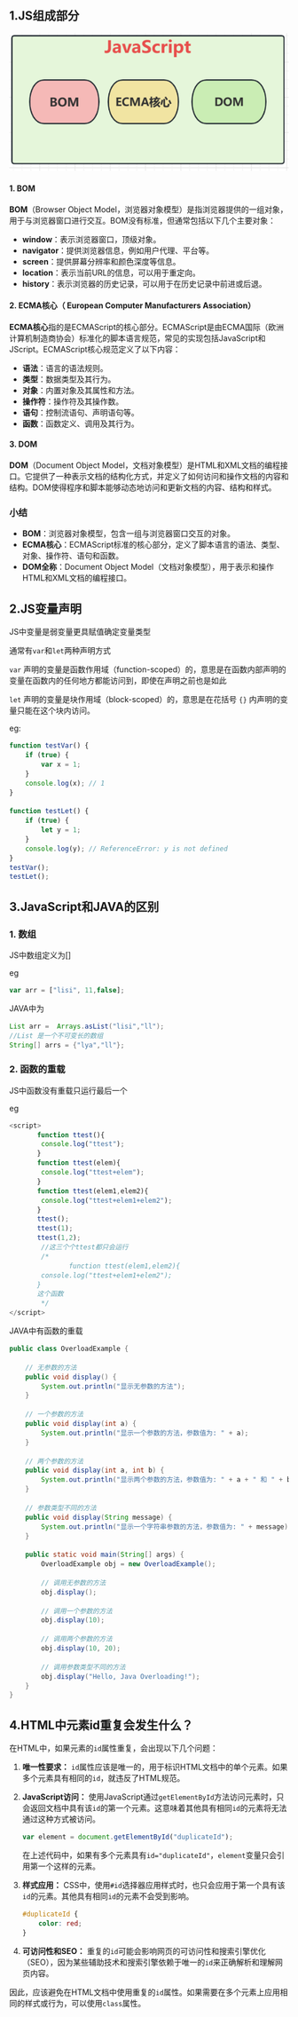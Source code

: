 ## 1.JS组成部分

![image-20240716142744891](./MD_img/image-20240716142744891.png)

#### 1. BOM

**BOM**（Browser Object Model，浏览器对象模型）是指浏览器提供的一组对象，用于与浏览器窗口进行交互。BOM没有标准，但通常包括以下几个主要对象：

- **window**：表示浏览器窗口，顶级对象。
- **navigator**：提供浏览器信息，例如用户代理、平台等。
- **screen**：提供屏幕分辨率和颜色深度等信息。
- **location**：表示当前URL的信息，可以用于重定向。
- **history**：表示浏览器的历史记录，可以用于在历史记录中前进或后退。

#### 2. ECMA核心（ **European Computer Manufacturers Association**）

**ECMA核心**指的是ECMAScript的核心部分。ECMAScript是由ECMA国际（欧洲计算机制造商协会）标准化的脚本语言规范，常见的实现包括JavaScript和JScript。ECMAScript核心规范定义了以下内容：

- **语法**：语言的语法规则。
- **类型**：数据类型及其行为。
- **对象**：内置对象及其属性和方法。
- **操作符**：操作符及其操作数。
- **语句**：控制流语句、声明语句等。
- **函数**：函数定义、调用及其行为。

#### 3. DOM

**DOM**（Document Object Model，文档对象模型）是HTML和XML文档的编程接口。它提供了一种表示文档的结构化方式，并定义了如何访问和操作文档的内容和结构。DOM使得程序和脚本能够动态地访问和更新文档的内容、结构和样式。

### 小结

- **BOM**：浏览器对象模型，包含一组与浏览器窗口交互的对象。
- **ECMA核心**：ECMAScript标准的核心部分，定义了脚本语言的语法、类型、对象、操作符、语句和函数。
- **DOM全称**：Document Object Model（文档对象模型），用于表示和操作HTML和XML文档的编程接口。

## 2.JS变量声明

JS中变量是弱变量更具赋值确定变量类型

通常有`var`和`let`两种声明方式

`var` 声明的变量是函数作用域（function-scoped）的，意思是在函数内部声明的变量在函数内的任何地方都能访问到，即使在声明之前也是如此

`let` 声明的变量是块作用域（block-scoped）的，意思是在花括号 `{}` 内声明的变量只能在这个块内访问。

eg:

``````javascript
function testVar() {
    if (true) {
        var x = 1;
    }
    console.log(x); // 1
}

function testLet() {
    if (true) {
        let y = 1;
    }
    console.log(y); // ReferenceError: y is not defined
}
testVar();
testLet();

``````

## 3.JavaScript和JAVA的区别

### 1. 数组

JS中数组定义为[]

eg

``````javascript
var arr = ["lisi", 11,false];
``````



JAVA中为

```java
List arr =  Arrays.asList("lisi","ll");
//List 是一个不可变长的数组
String[] arrs = {"lya","ll"};
```

### 2. 函数的重载

JS中函数没有重载只运行最后一个

eg

```javascript
<script>
       function ttest(){
        console.log("ttest");
       }
       function ttest(elem){
        console.log("ttest+elem");
       }
       function ttest(elem1,elem2){
        console.log("ttest+elem1+elem2");
       }
       ttest();
       ttest(1);
       ttest(1,2);
        //这三个个ttest都只会运行
        /*
               function ttest(elem1,elem2){
        console.log("ttest+elem1+elem2");
       }
       这个函数
        */
</script>
```

JAVA中有函数的重载

```JAVA
public class OverloadExample {

    // 无参数的方法
    public void display() {
        System.out.println("显示无参数的方法");
    }

    // 一个参数的方法
    public void display(int a) {
        System.out.println("显示一个参数的方法，参数值为: " + a);
    }

    // 两个参数的方法
    public void display(int a, int b) {
        System.out.println("显示两个参数的方法，参数值为: " + a + " 和 " + b);
    }

    // 参数类型不同的方法
    public void display(String message) {
        System.out.println("显示一个字符串参数的方法，参数值为: " + message);
    }

    public static void main(String[] args) {
        OverloadExample obj = new OverloadExample();

        // 调用无参数的方法
        obj.display();

        // 调用一个参数的方法
        obj.display(10);

        // 调用两个参数的方法
        obj.display(10, 20);

        // 调用参数类型不同的方法
        obj.display("Hello, Java Overloading!");
    }
}

```

## 4.HTML中元素id重复会发生什么？

在HTML中，如果元素的`id`属性重复，会出现以下几个问题：

1. **唯一性要求：** `id`属性应该是唯一的，用于标识HTML文档中的单个元素。如果多个元素具有相同的`id`，就违反了HTML规范。

2. **JavaScript访问：** 使用JavaScript通过`getElementById`方法访问元素时，只会返回文档中具有该`id`的第一个元素。这意味着其他具有相同`id`的元素将无法通过这种方式被访问。

    ```javascript
    var element = document.getElementById("duplicateId");
    ```

    在上述代码中，如果有多个元素具有`id="duplicateId"`，`element`变量只会引用第一个这样的元素。

3. **样式应用：** CSS中，使用`#id`选择器应用样式时，也只会应用于第一个具有该`id`的元素。其他具有相同`id`的元素不会受到影响。

    ```css
    #duplicateId {
        color: red;
    }
    ```

4. **可访问性和SEO：** 重复的`id`可能会影响网页的可访问性和搜索引擎优化（SEO），因为某些辅助技术和搜索引擎依赖于唯一的`id`来正确解析和理解网页内容。

因此，应该避免在HTML文档中使用重复的`id`属性。如果需要在多个元素上应用相同的样式或行为，可以使用`class`属性。
